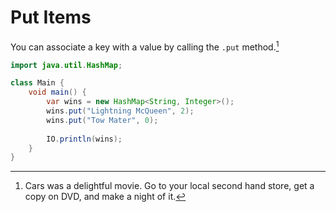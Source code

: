 # Put Items

You can associate a key with a value by calling the `.put` method.[^watchcars]

```java
import java.util.HashMap;

class Main {
    void main() {
        var wins = new HashMap<String, Integer>();
        wins.put("Lightning McQueen", 2);
        wins.put("Tow Mater", 0);
        
        IO.println(wins);
    }
}
```

[^watchcars]: Cars was a delightful movie. Go to your local second hand store, get
a copy on DVD, and make a night of it.